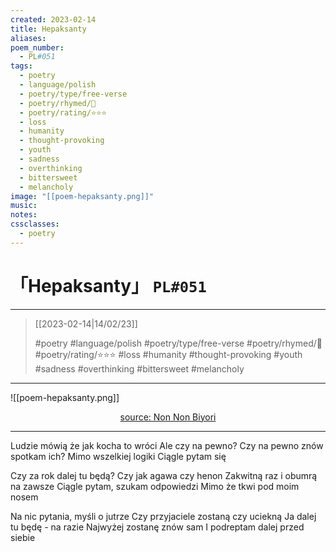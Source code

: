```yaml
---
created: 2023-02-14
title: Hepaksanty
aliases:
poem_number:
  - PL#051
tags:
  - poetry
  - language/polish
  - poetry/type/free-verse
  - poetry/rhymed/🔴
  - poetry/rating/⭐⭐⭐
  - loss
  - humanity
  - thought-provoking
  - youth
  - sadness
  - overthinking
  - bittersweet
  - melancholy
image: "[[poem-hepaksanty.png]]"
music:
notes:
cssclasses:
  - poetry
---
```

# 「Hepaksanty」 `PL#051`

---

> [[2023-02-14|14/02/23]]
> 
> #poetry 
> #language/polish 
> #poetry/type/free-verse 
> #poetry/rhymed/🔴 
> #poetry/rating/⭐⭐⭐ 
> #loss #humanity #thought-provoking #youth #sadness #overthinking #bittersweet #melancholy 

---

![[poem-hepaksanty.png]]

<center class="img_caption"><a href="https://kitsu.app/anime/non-non-biyori" class="source-link">source: Non Non Biyori</a></center>

---

Ludzie mówią że jak kocha to wróci
Ale czy na pewno?
Czy na pewno znów spotkam ich?
Mimo wszelkiej logiki
Ciągle pytam się

Czy za rok dalej tu będą?
Czy jak agawa czy henon
Zakwitną raz i obumrą na zawsze
Ciągle pytam, szukam odpowiedzi
Mimo że tkwi pod moim nosem

Na nic pytania, myśli o jutrze
Czy przyjaciele zostaną czy uciekną
Ja dalej tu będę - na razie
Najwyżej zostanę znów sam
I podreptam dalej przed siebie